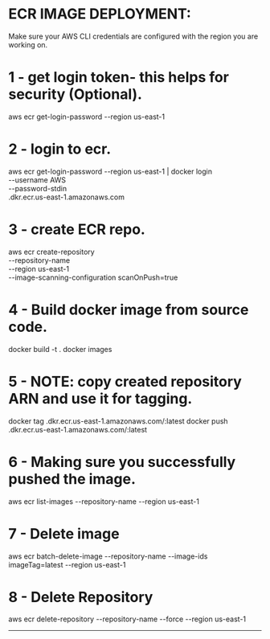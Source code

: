 # ECR IMAGE DEPLOYMENT:
Make sure your AWS CLI credentials are configured with the region you are working on.

# 1 - get login token- this helps for security (Optional).
aws ecr get-login-password --region us-east-1

# 2 - login to ecr.
aws ecr get-login-password --region us-east-1 | docker login \
--username AWS \
--password-stdin \
<your-aws-account-number>.dkr.ecr.us-east-1.amazonaws.com 

# 3 - create ECR repo.
aws ecr create-repository \
--repository-name <give-repo-name> \
--region us-east-1 \
--image-scanning-configuration scanOnPush=true

# 4 - Build docker image from source code.
docker build -t <give-name-of-image> .
docker images

# 5 - NOTE: copy created repository ARN and use it for tagging.
docker tag <image-name> <your-aws-account-number>.dkr.ecr.us-east-1.amazonaws.com/<repo-name>:latest
docker push <your-aws-account-number>.dkr.ecr.us-east-1.amazonaws.com/<repo-name>:latest

# 6 - Making sure you successfully pushed the image.
aws ecr list-images --repository-name <your-repo-name> --region us-east-1

# 7 - Delete image
aws ecr batch-delete-image --repository-name <repo-name> --image-ids imageTag=latest --region us-east-1

# 8 - Delete Repository
aws ecr delete-repository --repository-name <repo-name> --force --region us-east-1

*************************
